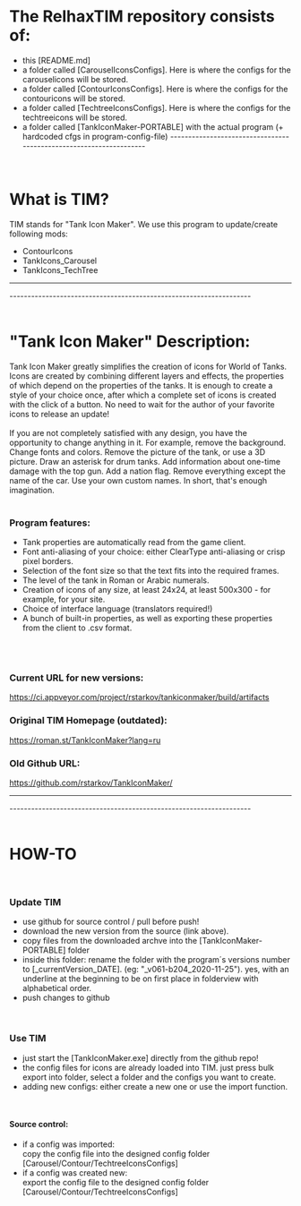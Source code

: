 # The RelhaxTIM repository consists of: 
- this [README.md]
- a folder called [CarouselIconsConfigs]. Here is where the configs for the carouselicons will be stored.
- a folder called [ContourIconsConfigs].  Here is where the configs for the contouricons will be stored. 
- a folder called [TechtreeIconsConfigs].  Here is where the configs for the techtreeicons will be stored.
- a folder called [TankIconMaker-PORTABLE] with the actual program (+ hardcoded cfgs in program-config-file)
------------------------------------------------------------------- <br>
 <br>
 
# What is TIM? 
TIM stands for "Tank Icon Maker".
We use this program to update/create following mods:
- ContourIcons
- TankIcons_Carousel
- TankIcons_TechTree
-------------------------------------------------------------------
------------------------------------------------------------------- <br>
 <br> 
 
# "Tank Icon Maker" Description:
Tank Icon Maker greatly simplifies the creation of icons for World of Tanks. 
Icons are created by combining different layers and effects, the properties of which depend on the properties of the tanks. 
It is enough to create a style of your choice once, after which a complete set of icons is created with the click of a button. 
No need to wait for the author of your favorite icons to release an update! <br>
 <br>
If you are not completely satisfied with any design, you have the opportunity to change anything in it. 
For example, remove the background. Change fonts and colors. Remove the picture of the tank, or use a 3D picture. 
Draw an asterisk for drum tanks. Add information about one-time damage with the top gun. Add a nation flag. 
Remove everything except the name of the car. Use your own custom names. 
In short, that's enough imagination. <br>
 <br>
 
### Program features:
- Tank properties are automatically read from the game client.
- Font anti-aliasing of your choice: either ClearType anti-aliasing or crisp pixel borders.
- Selection of the font size so that the text fits into the required frames.
- The level of the tank in Roman or Arabic numerals.
- Creation of icons of any size, at least 24x24, at least 500x300 - for example, for your site.
- Choice of interface language (translators required!)
- A bunch of built-in properties, as well as exporting these properties from the client to .csv format.
 <br>
 <br>
 
### Current URL for new versions:
https://ci.appveyor.com/project/rstarkov/tankiconmaker/build/artifacts
 <br>
 
### Original TIM Homepage (outdated):
https://roman.st/TankIconMaker?lang=ru
 <br>
 
### Old Github URL:
https://github.com/rstarkov/TankIconMaker/ <br>

-------------------------------------------------------------------
------------------------------------------------------------------- <br>
 <br>
 
# HOW-TO 
 <br>
 
### Update TIM
- use github for source control / pull before push!
- download the new version from the source (link above).
- copy files from the downloaded archve into the [TankIconMaker-PORTABLE] folder
- inside this folder: rename the folder with the program´s versions number to [_currentVersion_DATE]. (eg: "_v061-b204_2020-11-25"). yes, with an underline at the beginning to be on first place in folderview with alphabetical order.
- push changes to github <br>
 <br>
 
### Use TIM
- just start the [TankIconMaker.exe] directly from the github repo!
- the config files for icons are already loaded into TIM. 
  just press bulk export into folder, select a folder and the configs you want to create.
- adding new configs:  either create a new one or use the import function.  <br>
<br>

#### Source control:
- if a config was imported:  <br> copy the config file into the designed config folder [Carousel/Contour/TechtreeIconsConfigs]
- if a config was created new: <br> export the config file to the designed config folder [Carousel/Contour/TechtreeIconsConfigs]
